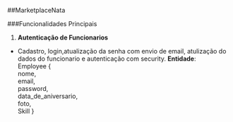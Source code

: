 ##MarketplaceNata


###Funcionalidades Principais
1. **Autenticação de Funcionarios**
  - Cadastro, login,atualização da senha com envio de email, atulização do dados do funcionario e autenticação com security.
     **Entidade**: <br> Employee {
     <br>nome,
     <br> email,
     <br>password,
     <br>data_de_aniversario,
     <br>foto,
    <br> Skill
  }
